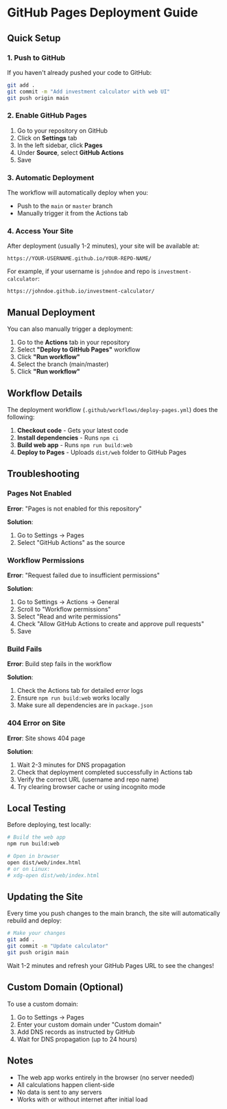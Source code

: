 # GitHub Pages Deployment Guide

## Quick Setup

### 1. Push to GitHub

If you haven't already pushed your code to GitHub:

```bash
git add .
git commit -m "Add investment calculator with web UI"
git push origin main
```

### 2. Enable GitHub Pages

1. Go to your repository on GitHub
2. Click on **Settings** tab
3. In the left sidebar, click **Pages**
4. Under **Source**, select **GitHub Actions**
5. Save

### 3. Automatic Deployment

The workflow will automatically deploy when you:

- Push to the `main` or `master` branch
- Manually trigger it from the Actions tab

### 4. Access Your Site

After deployment (usually 1-2 minutes), your site will be available at:

```
https://YOUR-USERNAME.github.io/YOUR-REPO-NAME/
```

For example, if your username is `johndoe` and repo is `investment-calculator`:

```
https://johndoe.github.io/investment-calculator/
```

## Manual Deployment

You can also manually trigger a deployment:

1. Go to the **Actions** tab in your repository
2. Select **"Deploy to GitHub Pages"** workflow
3. Click **"Run workflow"**
4. Select the branch (main/master)
5. Click **"Run workflow"**

## Workflow Details

The deployment workflow (`.github/workflows/deploy-pages.yml`) does the following:

1. **Checkout code** - Gets your latest code
2. **Install dependencies** - Runs `npm ci`
3. **Build web app** - Runs `npm run build:web`
4. **Deploy to Pages** - Uploads `dist/web` folder to GitHub Pages

## Troubleshooting

### Pages Not Enabled

**Error**: "Pages is not enabled for this repository"

**Solution**:

1. Go to Settings → Pages
2. Select "GitHub Actions" as the source

### Workflow Permissions

**Error**: "Request failed due to insufficient permissions"

**Solution**:

1. Go to Settings → Actions → General
2. Scroll to "Workflow permissions"
3. Select "Read and write permissions"
4. Check "Allow GitHub Actions to create and approve pull requests"
5. Save

### Build Fails

**Error**: Build step fails in the workflow

**Solution**:

1. Check the Actions tab for detailed error logs
2. Ensure `npm run build:web` works locally
3. Make sure all dependencies are in `package.json`

### 404 Error on Site

**Error**: Site shows 404 page

**Solution**:

1. Wait 2-3 minutes for DNS propagation
2. Check that deployment completed successfully in Actions tab
3. Verify the correct URL (username and repo name)
4. Try clearing browser cache or using incognito mode

## Local Testing

Before deploying, test locally:

```bash
# Build the web app
npm run build:web

# Open in browser
open dist/web/index.html
# or on Linux:
# xdg-open dist/web/index.html
```

## Updating the Site

Every time you push changes to the main branch, the site will automatically rebuild and deploy:

```bash
# Make your changes
git add .
git commit -m "Update calculator"
git push origin main
```

Wait 1-2 minutes and refresh your GitHub Pages URL to see the changes!

## Custom Domain (Optional)

To use a custom domain:

1. Go to Settings → Pages
2. Enter your custom domain under "Custom domain"
3. Add DNS records as instructed by GitHub
4. Wait for DNS propagation (up to 24 hours)

## Notes

- The web app works entirely in the browser (no server needed)
- All calculations happen client-side
- No data is sent to any servers
- Works with or without internet after initial load
